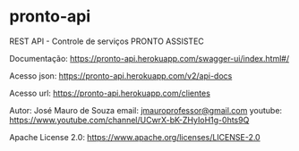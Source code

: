 # pronto-api
REST API - Controle de serviços PRONTO ASSISTEC

Documentação: https://pronto-api.herokuapp.com/swagger-ui/index.html#/
              
Acesso json: https://pronto-api.herokuapp.com/v2/api-docs

Acesso url: https://pronto-api.herokuapp.com/clientes

Autor: José Mauro de Souza
email: jmauroprofessor@gmail.com
youtube: https://www.youtube.com/channel/UCwrX-bK-ZHyIoH1g-0hts9Q

Apache License 2.0: https://www.apache.org/licenses/LICENSE-2.0




              
